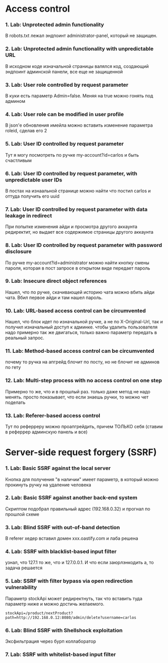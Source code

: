 # Access control

### 1. Lab: Unprotected admin functionality

В robots.txt лежал эндпоинт administrator-panel, который не защищен.

### 2. Lab: Unprotected admin functionality with unpredictable URL

В исходном коде изначальной страницы валялся код, создающий эндпоинт админской панели, все еще не защищенной

### 3. Lab: User role controlled by request parameter

В куки есть параметр Admin=false. Меняя на true можно гонять под админом

### 4. Lab: User role can be modified in user profile

В json'е обновления имейла можно вставить изменение параметра roleid, сделав его 2

### 5. Lab: User ID controlled by request parameter 

Тут я могу посмотреть по ручке my-account?id=carlos и быть счастливым

### 6. Lab: User ID controlled by request parameter, with unpredictable user IDs 

В постах на изнаальной странице можно найти что постил carlos и оттуда получить его uuid

### 7. Lab: User ID controlled by request parameter with data leakage in redirect 

При попытке изменения айди и просмотра другого аккаунта редиректит, но выдает все содержимое страницы другого аккаунта

### 8. Lab: User ID controlled by request parameter with password disclosure

По ручке my-account?id=administrator можно найти кнопку смены пароля, которая в пост запросе в открытом виде передает пароль

### 9. Lab: Insecure direct object references

Нашел, что по ручке, скачивающей историю чата можно вбить айди чата. Вбил первое айди и там нашел пароль.

### 10. Lab: URL-based access control can be circumvented

Нашел, что блок идет по изначальной ручке, а не по X-Original-Url, так и получил изначальный доступ к админке. чтобы удалить пользователя 
надо примерно так же двигаться, только важно параметр передать в реальный запрос.

### 11. Lab: Method-based access control can be circumvented

почему то ручка на апгрейд блочит по посту, но не блочит не админов по гету

### 12. Lab: Multi-step process with no access control on one step 

Примерно то же, что и в прошлый раз. только даже метод не надо менять. просто показывает, что если знаешь ручки, то можно чет поделать

### 13. Lab: Referer-based access control 

Тут по реферреру можно проапгрейдить, причем ТОЛЬКО себя (ставим в реферрер админскую панель и все)

# Server-side request forgery (SSRF)

### 1. Lab: Basic SSRF against the local server

Кнопка для получения "в наличии" имеет параметр, в который можно прокинуть ручку на удаление человека

### 2. Lab: Basic SSRF against another back-end system

Скриптом подобрал правильный адрес (192.168.0.32) и прогнал по прошлой схеме

### 3. Lab: Blind SSRF with out-of-band detection

В referer хедер вставил домен xxx.oastify.com и лаба решена

### 4. Lab: SSRF with blacklist-based input filter

узнал, что 127.1 то же, что и 127.0.0.1. И что если заюрлэнкодить a, то задача решается

### 5. Lab: SSRF with filter bypass via open redirection vulnerability

Параметр stockApi может редиректнуть, так что вставить туда параметр ниже и можно достичь желаемого.

```
stockApi=/product/nextProduct?path=http://192.168.0.12:8080/admin/delete?username=carlos
```

### 6. Lab: Blind SSRF with Shellshock exploitation

Эксфильтрация через бурп коллаборатор

### 7. Lab: SSRF with whitelist-based input filter


